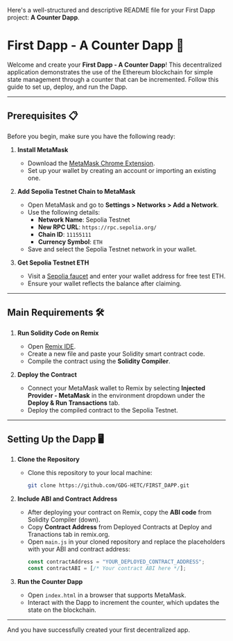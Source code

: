 Here's a well-structured and descriptive README file for your First Dapp project: **A Counter Dapp**.

# First Dapp - A Counter Dapp 🚀

Welcome and create your **First Dapp - A Counter Dapp**! This decentralized application demonstrates the use of the Ethereum blockchain for simple state management through a counter that can be incremented. Follow this guide to set up, deploy, and run the Dapp.

---

## Prerequisites 📋

Before you begin, make sure you have the following ready:

1. **Install MetaMask**  
   - Download the [MetaMask Chrome Extension](https://metamask.io/download.html).  
   - Set up your wallet by creating an account or importing an existing one.

2. **Add Sepolia Testnet Chain to MetaMask**  
   - Open MetaMask and go to **Settings > Networks > Add a Network**.  
   - Use the following details:  
     - **Network Name**: Sepolia Testnet  
     - **New RPC URL**: `https://rpc.sepolia.org/`  
     - **Chain ID**: `11155111`  
     - **Currency Symbol**: `ETH`  
   - Save and select the Sepolia Testnet network in your wallet.

3. **Get Sepolia Testnet ETH**  
   - Visit a [Sepolia faucet](https://cloud.google.com/application/web3/faucet/ethereum/sepolia) and enter your wallet address for free test ETH.  
   - Ensure your wallet reflects the balance after claiming.

---

## Main Requirements 🛠️

1. **Run Solidity Code on Remix**  
   - Open [Remix IDE](https://remix.ethereum.org/).  
   - Create a new file and paste your Solidity smart contract code.  
   - Compile the contract using the **Solidity Compiler**.

2. **Deploy the Contract**  
   - Connect your MetaMask wallet to Remix by selecting **Injected Provider - MetaMask** in the environment dropdown under the **Deploy & Run Transactions** tab.  
   - Deploy the compiled contract to the Sepolia Testnet.

---

## Setting Up the Dapp 🖥️

1. **Clone the Repository**  
   - Clone this repository to your local machine:  
     ```bash
     git clone https://github.com/GDG-HETC/FIRST_DAPP.git
     ```

2. **Include ABI and Contract Address**  
   - After deploying your contract on Remix, copy the **ABI code** from Solidity Compiler (down).
   - Copy **Contract Address** from Deployed Contracts at Deploy and Tranactions tab in remix.org.  
   - Open `main.js` in your cloned repository and replace the placeholders with your ABI and contract address:  
     ```javascript
     const contractAddress = "YOUR_DEPLOYED_CONTRACT_ADDRESS";
     const contractABI = [/* Your contract ABI here */];
     ```

3. **Run the Counter Dapp**  
   - Open `index.html` in a browser that supports MetaMask.  
   - Interact with the Dapp to increment the counter, which updates the state on the blockchain.

---
And you have successfully created your first decentralized app.
